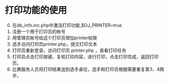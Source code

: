 打印功能的使用
=======================
0. 在db_info.inc.php中激活打印功能,$OJ_PRINTER=true
1. 注册一个用于打印员的帐号
2. 用管理员帐号给这个打印员增加printer权限
3. 选手访问打印页printer.php，提交打印文本
4. 打印员重新登录，访问打印页 printer.php ，查看打印任务
5. 打印员点击打印按键，复核打印内容，进行打印，点击打印完成，返回打印页。
6. 比赛服务人员将打印结果送到选手桌位，选手和打印员根据需要重复第3、4两步。
